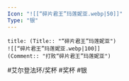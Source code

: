 ```yaml
---
Icon: "![[“碎片君王”玛莲妮亚.webp|50]]"
Type: "银"
---
```

```ad-common-silver-trophy
title: (Title:: "“碎片君王”玛莲妮亚")
![[“碎片君王”玛莲妮亚.webp|100]]
(Comment:: "打败“碎片君王”玛莲妮亚")
```

#艾尔登法环/奖杯 #奖杯 #银
